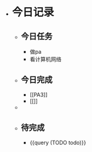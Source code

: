 - # 今日记录
	- ## 今日任务
		- 做pa
		- 看计算机网络
	- ##  今日完成
		- [[PA3]]
		- [[]]
	-
	- ## 待完成
		- {{query (TODO todo)}}